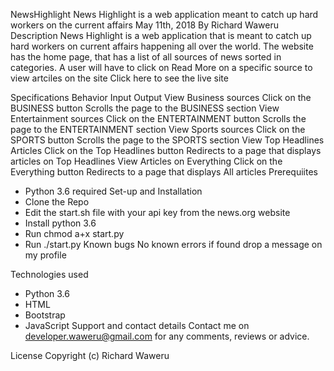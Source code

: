 NewsHighlight
News Highlight is a web application meant to catch up hard workers on the current affairs
May 11th, 2018
By Richard Waweru
Description
News Highlight is a web application that is meant to catch up hard workers on current affairs happening all over the world. The website has the home page, that has a list of all sources of news sorted in categories. A user will have to click on Read More on a specific source to view artciles on the site Click here to see the live site

Specifications
Behavior	Input	Output
View Business sources	Click on the BUSINESS button	Scrolls the page to the BUSINESS section
View Entertainment sources	Click on the ENTERTAINMENT button	Scrolls the page to the ENTERTAINMENT section
View Sports sources	Click on the SPORTS button	Scrolls the page to the SPORTS section
View Top Headlines Articles	Click on the Top Headlines button	Redirects to a page that displays articles on Top Headlines
View Articles on Everything	Click on the Everything button	Redirects to a page that displays All articles
Prerequiites
- Python 3.6 required
Set-up and Installation
- Clone the Repo
- Edit the start.sh file with your api key from the news.org website
- Install python 3.6
- Run chmod a+x start.py
- Run ./start.py
Known bugs
No known errors if found drop a message on my profile

Technologies used
- Python 3.6
- HTML
- Bootstrap
- JavaScript
Support and contact details
Contact me on developer.waweru@gmail.com for any comments, reviews or advice.

License
Copyright (c) Richard Waweru